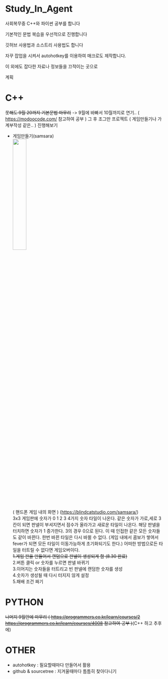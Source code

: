 # Study_In_Agent
사회복무중 C++와 파이썬 공부를 합니다

기본적인 문법 복습을 우선적으로 진행합니다

깃허브 사용법과 소스트리 사용법도 합니다

자꾸 잡업을 시켜서 autohotkey를 이용하여 매크로도 제작합니다.

이 외에도 잡다한 자료나 정보들을 끄적이는 곳으로 

계획
# C++
~~못해도 9월 20까지 기본문법 마무리~~  -> 9월에 바빠서 10월까지로 연기.. ( https://modoocode.com/ 참고하여 공부 ) 그 후 조그만 프로젝트 ( 게임만들기나 가계부작성 같은.. ) 진행해보기<br/>
- 게임만들기(samsara)<br/>
<img src="https://i.imgur.com/QYO9ntx.jpg" width="30%"><br/>
( 핸드폰 게임 내의 화면 ) (https://blindcatstudio.com/samsara/)<br/>
3x3 게임판에 숫자가 0 1 2 3 4가지 숫자 타일이 나온다. 같은 숫자가 가로,세로 3칸이 되면 판넬이 부셔지면서 점수가 올라가고 새로운 타일이 나온다. 해당 판넬을 터치하면 숫자가 1 증가한다. 3의 경우 0으로 된다. 이 때 인접한 같은 모든 숫자들도 같이 바뀐다. 한번 바뀐 타일은 다시 바뀔 수 없다. (게임 내에서 콤보가 쌓여서 fever가 되면 모든 타일이 이동가능하게 초기화되기도 한다.) 어떠한 방법으로든 타일을 터트릴 수 없다면 게임오버이다.<br/>
~~1.게임 판을 만들어서 랜덤으로 판넬이 생성되게 함 (8.30 완료)~~<br/>
2.버튼 클릭 or 숫자를 누르면 판넬 바뀌기<br/>
3.이어지는 숫자들을 터트리고 빈 판넬에 랜덤한 숫자를 생성<br/>
4.숫자가 생성될 때 다시 터지지 않게 설정<br/>
5.패배 조건 짜기<br/>
# PYTHON
~~나머지 9월안에 마무리 ( https://programmers.co.kr/learn/courses/2 https://programmers.co.kr/learn/courses/4008 참고하여 공부 )~~(C++ 하고 추후에)
# OTHER
- autohotkey : 필요할때마다 만들어서 활용
- github & sourcetree : 지겨울때마다 틈틈히 찾아다니기


